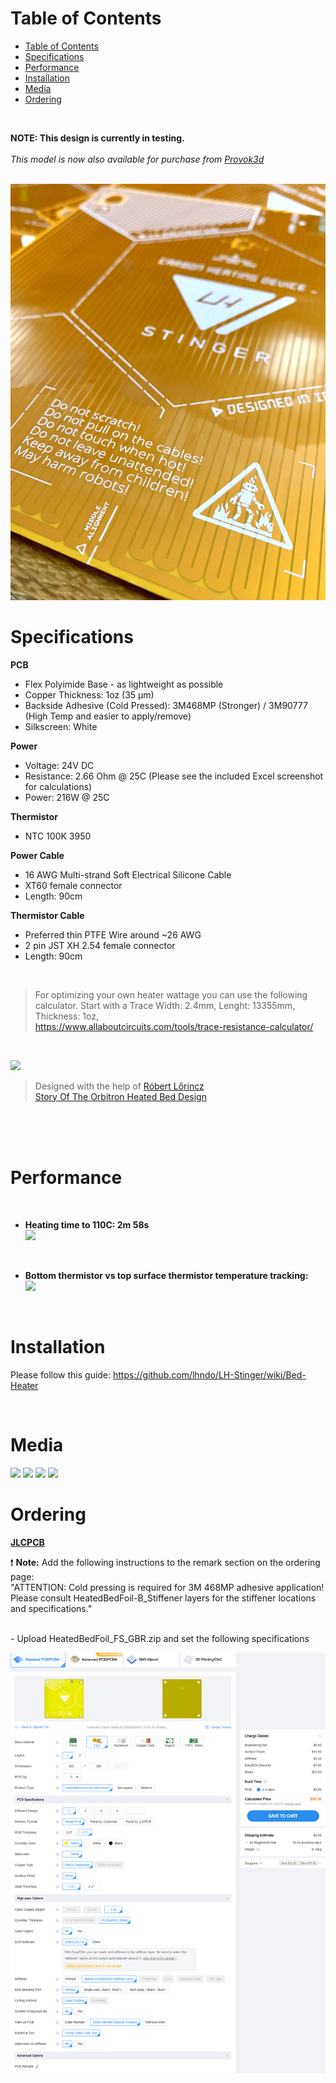 
# Table of Contents
- [Table of Contents](#table-of-contents)
- [Specifications](#specifications)
- [Performance](#performance)
- [Installation](#installation)
- [Media](#media)
- [Ordering](#ordering)

<br>

**NOTE: This design is currently in testing.**  
<br>
_This model is now also available for purchase from [Provok3d](https://provok3d.com/product-category/printers/lh-stinger/?v=0a10a0b3e53b&sld=211)_  
<br>

![](Images/lh_stinger_heater_pcb.jpg)  

# Specifications  

**PCB**

- Flex Polyimide Base - as lightweight as possible
- Copper Thickness: 1oz (35 µm)
- Backside Adhesive (Cold Pressed): 3M468MP (Stronger) / 3M90777 (High Temp and easier to apply/remove)
- Silkscreen: White

 

**Power** 

- Voltage:  24V DC
- Resistance: 2.66 Ohm @ 25C (Please see the included Excel screenshot for calculations)
- Power: 216W @ 25C

 
**Thermistor** 
- NTC 100K 3950
   

**Power Cable**

 - 16 AWG Multi-strand Soft Electrical Silicone Cable
 - XT60 female connector
 - Length: 90cm  

 
**Thermistor Cable**

- Preferred thin PTFE Wire around ~26 AWG
- 2 pin JST XH 2.54 female connector
- Length: 90cm  
<br>

>For optimizing your own heater wattage you can use the following calculator. Start with a Trace Width: 2.4mm, Lenght: 13355mm, Thickness: 1oz,   
>https://www.allaboutcircuits.com/tools/trace-resistance-calculator/  

<br>

![](Images/Heater_excel.png)  

>Designed with the help of [Róbert Lőrincz](https://www.orbiterprojects.com/)  
>[Story Of The Orbitron Heated Bed Design](https://www.orbiterprojects.com/stories/story-of-the-orbitron-heated-bed-design/) 

<br><br><br>

# Performance

<br>

* **Heating time to 110C: 2m 58s**     
![](Images/heat_time.png)  

<br>

* **Bottom thermistor vs top surface thermistor temperature tracking:**      
![](Images/heat_dev.png)  

<br>

# Installation

Please follow this guide: https://github.com/lhndo/LH-Stinger/wiki/Bed-Heater

<br>

# Media


![](Images/2023_10_21_3325_pcbnew.png)
![](Images/Heater_kicad.png)
![](Images/Heater_Fusion.png)
![](Images/PI%20SilkScreen.png)

# Ordering

**[JLCPCB](https://jlcpcb.com)**

❗ **Note:** Add the following instructions to the remark section on the ordering page:  
"ATTENTION: Cold pressing is required for 3M 468MP adhesive application! 
Please consult HeatedBedFoil-B_Stiffener layers for the stiffener locations and specifications."  

<br>
- Upload HeatedBedFoil_FS_GBR.zip and set the following specifications

![](Images/jlcpcb.png)
